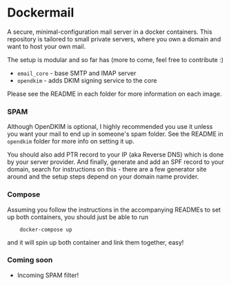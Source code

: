 Dockermail
==========

A secure, minimal-configuration mail server in a docker containers.
This repository is tailored to small private servers, where you own a domain and want to host your own mail.

The setup is modular and so far has (more to come, feel free to contribute :)

* `email_core` -  base SMTP and IMAP server
* `opendkim` - adds DKIM signing service to the core

Please see the README in each folder for more information on each image.

### SPAM
Although OpenDKIM is optional, I highly recommended you use it unless you want your mail to end up in someone's spam folder. See the README in `opendkim` folder for more info on setting it up.

You should also add PTR record to your IP (aka Reverse DNS) which is done by your server provider.
And finally, generate and add an SPF record to your domain, search for instructions on this - there are a few generator site around and the setup steps depend on your domain name provider.

### Compose
Assuming you follow the instructions in the accompanying READMEs to set up both containers, you should just be able to run

		docker-compose up

and it will spin up both container and link them together, easy!


### Coming soon
* Incoming SPAM filter!
